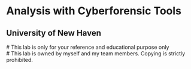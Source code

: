 # Analysis with Cyberforensic Tools
<h2>University of New Haven</h2>
# This lab is only for your reference and educational purpose only<br>
# This lab is owned by myself and my team members. Copying is strictly prohibited.

